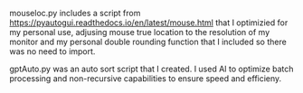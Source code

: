 

mouseloc.py includes a script from https://pyautogui.readthedocs.io/en/latest/mouse.html that I optimizied for my personal use, adjusing mouse true location to the resolution of my monitor and my personal
double rounding function that I included so there was no need to import.



gptAuto.py was an auto sort script that I created. I used AI to optimize batch processing and non-recursive capabilities to ensure speed and efficieny.

